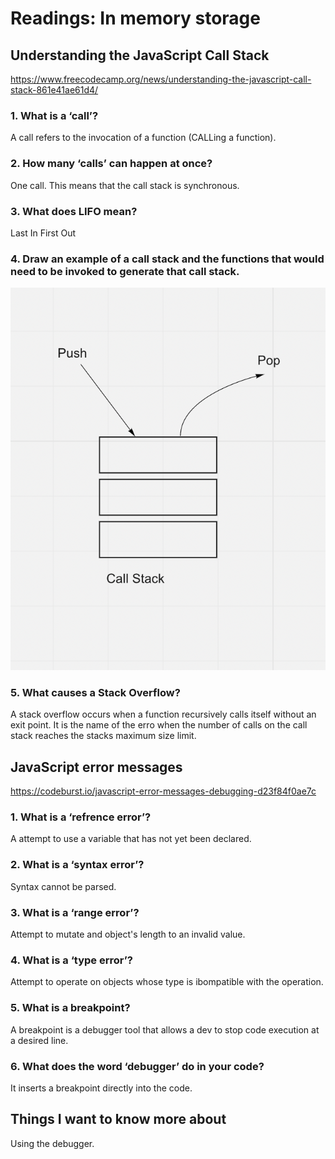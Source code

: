 # Readings: In memory storage

## Understanding the JavaScript Call Stack

https://www.freecodecamp.org/news/understanding-the-javascript-call-stack-861e41ae61d4/

### 1. What is a ‘call’?

A call refers to the invocation of a function (CALLing a function).

### 2. How many ‘calls’ can happen at once?

One call. This means that the call stack is synchronous.

### 3. What does LIFO mean?

Last In First Out

### 4. Draw an example of a call stack and the functions that would need to be invoked to generate that call stack.

![image](./call_stack.png)

### 5. What causes a Stack Overflow?

A stack overflow occurs when a function recursively calls itself without an exit point. It is the name of the erro when the number of calls on the call stack reaches the stacks maximum size limit.

## JavaScript error messages

https://codeburst.io/javascript-error-messages-debugging-d23f84f0ae7c

### 1. What is a ‘refrence error’?

A attempt to use a variable that has not yet been declared.

### 2. What is a ‘syntax error’?

Syntax cannot be parsed.

### 3. What is a ‘range error’?

Attempt to mutate and object's length to an invalid value.

### 4. What is a ‘type error’?

Attempt to operate on objects whose type is ibompatible with the operation.

### 5. What is a breakpoint?

A breakpoint is a debugger tool that allows a dev to stop code execution at a desired line.

### 6. What does the word ‘debugger’ do in your code?

It inserts a breakpoint directly into the code.

## Things I want to know more about

Using the debugger.
